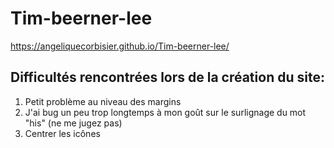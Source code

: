# Tim-beerner-lee

https://angeliquecorbisier.github.io/Tim-beerner-lee/

## Difficultés rencontrées lors de la création du site: 
1. Petit problème au niveau des margins
2. J'ai bug un peu trop longtemps à mon goût sur le surlignage du mot "his" (ne me jugez pas) 
3. Centrer les icônes
